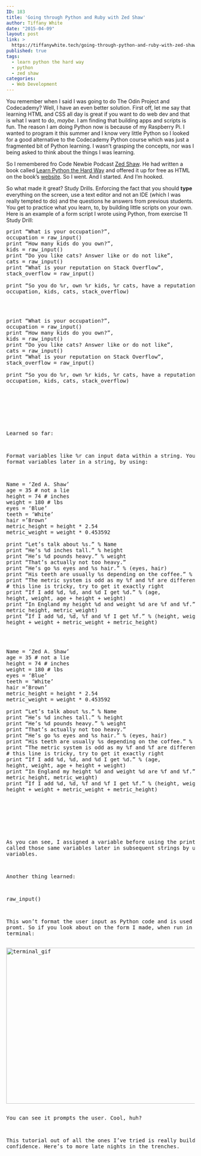 ```yaml
---
ID: 183
title: 'Going through Python and Ruby with Zed Shaw'
author: Tiffany White
date: "2015-04-09"
layout: post
link: >
  https://tiffanywhite.tech/going-through-python-and-ruby-with-zed-shaw/
published: true
tags:
  - learn python the hard way
  - python
  - zed shaw
categories:
  - Web Development
---
```

You remember when I said I was going to do The Odin Project and Codecademy? Well, I have an even better solution.
First off, let me say that learning HTML and CSS all day is great if you want to do web dev and that is what I want to do, <em>maybe</em>. I am finding that building apps and scripts is fun. The reason I am doing Python now is because of my Raspberry Pi. I wanted to program it this summer and I know very little Python so I looked for a good alternative to the Codecademy Python course which was just a fragmented bit of Python learning. I wasn’t grasping the concepts, nor was I being asked to think about the things I was learning.

So I remembered fro Code Newbie Podcast <a href="https://twitter.com/zedshaw">Zed Shaw</a>. He had written a book called <a href="https://www.amazon.com/Learn-Python-Hard-Way-Introduction/dp/0321884914/ref=sr_1_1?ie=UTF8&amp;qid=1428558596&amp;sr=8-1&amp;keywords=learn+python+the+hard+way">Learn Python the Hard Way</a> and offered it up for free as HTML on the book’s <a href="https://learnpythonthehardway.org/book/">website</a>. So I went. And I started. And I’m hooked.

So what made it great? Study Drills. Enforcing the fact that you should <strong>type</strong> everything on the screen, use a text editor and not an IDE (which I was really tempted to do) and the questions he answers from previous students. You get to practice what you learn, to, by building little scripts on your own. Here is an example of a form script I wrote using Python, from exercise 11 Study Drill:



<pre class="lang:python decode:1 " >
print “What is your occupation?”,
occupation = raw_input()
print “How many kids do you own?”,
kids = raw_input()
print “Do you like cats? Answer like or do not like”,
cats = raw_input()
print “What is your reputation on Stack Overflow”,
stack_overflow = raw_input()

print “So you do %r, own %r kids, %r cats, have a reputation of %r on Stack Overflow.” % (
occupation, kids, cats, stack_overflow)



<pre class="lang:python decode:1 " >
print “What is your occupation?”,
occupation = raw_input()
print “How many kids do you own?”,
kids = raw_input()
print “Do you like cats? Answer like or do not like”,
cats = raw_input()
print “What is your reputation on Stack Overflow”,
stack_overflow = raw_input()

print “So you do %r, own %r kids, %r cats, have a reputation of %r on Stack Overflow.” % (
occupation, kids, cats, stack_overflow)




</pre>

Learned so far:

Format variables like %r can input data within a string. You can call format variables later in a string, by using:



<pre class="lang:python decode:1 " >
Name = ‘Zed A. Shaw’
age = 35 # not a lie
height = 74 # inches
weight = 180 # lbs
eyes = ‘Blue’
teeth = ‘White’
hair =’Brown’
metric_height = height * 2.54
metric_weight = weight * 0.453592

print “Let’s talk about %s.” % Name
print “He’s %d inches tall.” % height
print “He’s %d pounds heavy.” % weight
print “That’s actually not too heavy.”
print “He’s go %s eyes and %s hair.” % (eyes, hair)
print “His teeth are usually %s depending on the coffee.” % teeth
print “The metric system is odd as my %f and %f are different” % (metric_weight, metric_height)
# this line is tricky, try to get it exactly right
print “If I add %d, %d, and %d I get %d.” % (age,
height, weight, age + height + weight)
print “In England my height %d and weight %d are %f and %f.” % (height, weight,
metric_height, metric_weight)
print “If I add %d, %d, %f and %f I get %f.” % (height, weight, metric_weight, metric_height,
height + weight + metric_weight + metric_height)



<pre class="lang:python decode:1 " >
Name = ‘Zed A. Shaw’
age = 35 # not a lie
height = 74 # inches
weight = 180 # lbs
eyes = ‘Blue’
teeth = ‘White’
hair =’Brown’
metric_height = height * 2.54
metric_weight = weight * 0.453592

print “Let’s talk about %s.” % Name
print “He’s %d inches tall.” % height
print “He’s %d pounds heavy.” % weight
print “That’s actually not too heavy.”
print “He’s go %s eyes and %s hair.” % (eyes, hair)
print “His teeth are usually %s depending on the coffee.” % teeth
print “The metric system is odd as my %f and %f are different” % (metric_weight, metric_height)
# this line is tricky, try to get it exactly right
print “If I add %d, %d, and %d I get %d.” % (age,
height, weight, age + height + weight)
print “In England my height %d and weight %d are %f and %f.” % (height, weight,
metric_height, metric_weight)
print “If I add %d, %d, %f and %f I get %f.” % (height, weight, metric_weight, metric_height,
height + weight + metric_weight + metric_height)




</pre>

As you can see, I assigned a variable before using the print command, called those same variables later in subsequent strings by using format variables.

Another thing learned:

raw_input()

This won’t format the user input as Python code and is used as a promt. So if you look about on the form I made, when run in terminal:

<img class=" aligncenter" src="https://helloburgh.me/wp-content/uploads/2015/04/wpid-python_form.gif" alt="terminal_gif" width="625" height="416" />

You can see it prompts the user. Cool, huh?

This tutorial out of all the ones I’ve tried is really building my confidence. Here’s to more late nights in the trenches.
